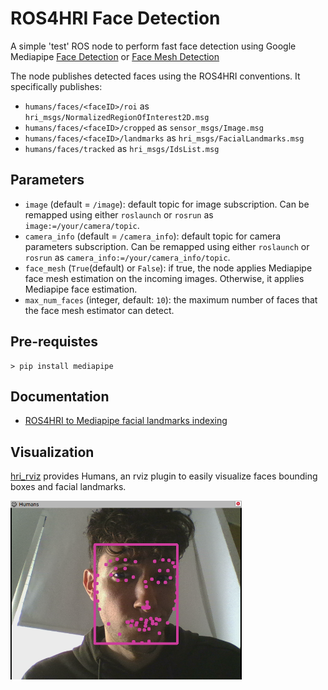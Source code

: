 ROS4HRI Face Detection
======================

A simple 'test' ROS node to perform fast face detection using Google Mediapipe
[Face Detection](https://google.github.io/mediapipe/solutions/face_detection)
or [Face Mesh 
Detection](https://google.github.io/mediapipe/solutions/face_mesh.html)


The node publishes detected faces using the ROS4HRI conventions. 
It specifically publishes:

- `humans/faces/<faceID>/roi` as `hri_msgs/NormalizedRegionOfInterest2D.msg`
- `humans/faces/<faceID>/cropped` as `sensor_msgs/Image.msg`
- `humans/faces/<faceID>/landmarks` as `hri_msgs/FacialLandmarks.msg`
- `humans/faces/tracked` as `hri_msgs/IdsList.msg`


Parameters
----------

- ``image`` (default = ``/image``): default topic for image subscription. 
  Can be remapped using either ``roslaunch`` or ``rosrun`` as 
  ``image:=/your/camera/topic``.   
- ``camera_info`` (default = ``/camera_info``): default topic for camera 
  parameters subscription. Can be remapped using either ``roslaunch`` 
  or ``rosrun`` as ``camera_info:=/your/camera_info/topic``.
- ``face_mesh`` (``True``(default) or ``False``): if true, the node applies 
  Mediapipe face mesh estimation on the incoming images. Otherwise, it applies
  Mediapipe face estimation. 
- ``max_num_faces`` (integer, default: ``10``): 
  the maximum number of faces that the face mesh estimator can detect.

Pre-requistes
-------------

```
> pip install mediapipe
```
Documentation
-------------

- [ROS4HRI to Mediapipe facial 
landmarks indexing](doc/mediapipe_face_mesh_2_ros4hri.md)

Visualization
-------------

[hri_rviz](../hri_rviz) provides Humans, an rviz plugin to easily visualize 
faces bounding boxes and facial landmarks.

![features visualization in RViz](doc/visualization.png)
